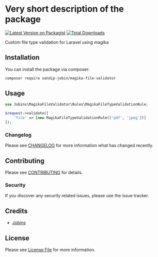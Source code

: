# Very short description of the package

[![Latest Version on Packagist](https://img.shields.io/packagist/v/sandip-jobin/magika-file-validator.svg?style=flat-square)](https://packagist.org/packages/sandip-jobin/magika-file-validator)
[![Total Downloads](https://img.shields.io/packagist/dt/sandip-jobin/magika-file-validator.svg?style=flat-square)](https://packagist.org/packages/sandip-jobin/magika-file-validator)

Custom file type validation for Laravel using magika

## Installation

You can install the package via composer:

```bash
composer require sandip-jobin/magika-file-validator
```

## Usage

```php
use Jobins\MagikaFileValidator\Rules\MagikaFileTypeValidationRule;

$request->validate([
    'file' => [new MagikaFileTypeValidationRule(['pdf', 'jpeg'])]
]);
```

### Changelog

Please see [CHANGELOG](CHANGELOG.md) for more information what has changed recently.

## Contributing

Please see [CONTRIBUTING](CONTRIBUTING.md) for details.

### Security

If you discover any security related issues, please use the issue tracker.

## Credits

-   [Jobins](https://github.com/jobins)

## License

Please see [License File](LICENSE.md) for more information.
